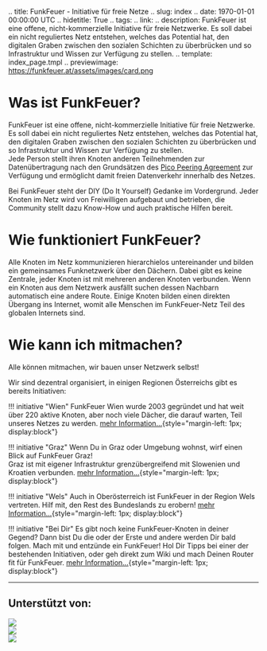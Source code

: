 .. title: FunkFeuer - Initiative für freie Netze
.. slug: index
.. date: 1970-01-01 00:00:00 UTC
.. hidetitle: True
.. tags:
.. link:
.. description: FunkFeuer ist eine offene, nicht-kommerzielle Initiative für freie Netzwerke. Es soll dabei ein nicht reguliertes Netz entstehen, welches das Potential  hat, den digitalen Graben zwischen den sozialen Schichten zu überbrücken und so Infrastruktur und Wissen zur Verfügung zu stellen.
.. template: index_page.tmpl
.. previewimage: https://funkfeuer.at/assets/images/card.png


# Was ist FunkFeuer?
FunkFeuer ist eine offene, nicht-kommerzielle Initiative für freie Netzwerke.
Es soll dabei ein nicht reguliertes Netz entstehen, welches das Potential
hat, den digitalen Graben zwischen den sozialen Schichten zu überbrücken und so
Infrastruktur und Wissen zur Verfügung zu stellen.<br/>
Jede Person stellt ihren Knoten anderen Teilnehmenden zur
Datenübertragung nach den Grundsätzen des
[Pico Peering Agreement](http://www.picopeer.net/PPA-de.shtml) zur Verfügung
und ermöglicht damit freien Datenverkehr innerhalb des Netzes.

Bei FunkFeuer steht der DIY (Do It Yourself) Gedanke im Vordergrund.
Jeder Knoten im Netz wird von Freiwilligen aufgebaut und betrieben, die
Community stellt dazu Know-How und auch praktische Hilfen bereit.


# Wie funktioniert FunkFeuer?
Alle Knoten im Netz kommunizieren hierarchielos untereinander und bilden ein
gemeinsames Funknetzwerk über den Dächern.
Dabei gibt es keine Zentrale, jeder Knoten ist mit mehreren anderen Knoten
verbunden. Wenn ein Knoten aus dem Netzwerk ausfällt suchen dessen Nachbarn
automatisch eine andere Route.
Einige Knoten bilden einen direkten Übergang ins Internet, womit alle Menschen
im FunkFeuer-Netz Teil des globalen Internets sind.


# Wie kann ich mitmachen?
Alle können mitmachen, wir bauen unser Netzwerk selbst!

Wir sind dezentral organisiert, in einigen Regionen Österreichs gibt es bereits Initiativen:

!!! initiative "Wien"
    FunkFeuer Wien wurde 2003 gegründet und hat weit über 220 aktive
    Knoten, aber noch viele Dächer, die darauf warten, Teil unseres
    Netzes zu werden.
    [mehr Information...](https://wiki.funkfeuer.at/wiki/Regionen/Wien){style="margin-left: 1px; display:block"}

!!! initiative "Graz"
    Wenn Du in Graz oder Umgebung wohnst, wirf einen Blick auf FunkFeuer Graz!<br/>
    Graz ist mit eigener Infrastruktur grenzübergreifend mit Slowenien und
    Kroatien verbunden.
    [mehr Information...](https://graz.funkfeuer.at/){style="margin-left: 1px; display:block"}

!!! initiative "Wels"
    Auch in Oberösterreich ist FunkFeuer in der Region Wels vertreten. Hilf mit,
    den Rest des Bundeslands zu erobern!
    [mehr Information...](http://wels.funkfeuer.at/){style="margin-left: 1px; display:block"}

!!! initiative "Bei Dir"
    Es gibt noch keine FunkFeuer-Knoten in deiner Gegend? Dann bist Du die oder
    der Erste und andere werden Dir bald folgen. Mach mit und entzünde ein
    FunkFeuer! Hol Dir Tipps bei einer der bestehenden Initiativen, oder geh direkt
    zum Wiki und mach Deinen Router fit für FunkFeuer.
    [mehr Information...](https://wiki.funkfeuer.at/){style="margin-left: 1px; display:block"}

<hr class="dashed" />
<h2>Unterstützt von:</h2>
<div class="row sponsors">
	<div class="col-md-4">
		<a href="https://nextlayer.at" target="_blank" rel="external nofollow">
			<img class="center-block" src="assets/images/sponsors/nextlayer.png"/>
		</a>
	</div>
	<div class="col-md-4">
		<a href="https://nessus.at" target="_blank" rel="external nofollow">
			<img class="center-block" src="assets/images/sponsors/nessus.png"/>
		</a>
	</div>
	<div class="col-md-4">
		<a href="https://anexia-it.com" target="_blank" rel="external nofollow">
			<img class="center-block" src="assets/images/sponsors/anexia.png"/>
		</a>
	</div>
</div>
